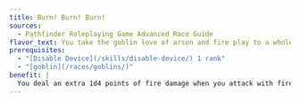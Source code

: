 ```yaml
---
title: Burn! Burn! Burn!
sources:
  - Pathfinder Roleplaying Game Advanced Race Guide
flavor_text: You take the goblin love of arson and fire play to a whole new level.
prerequisites:
  - "[Disable Device](/skills/disable-device/) 1 rank"
  - "[goblin](/races/goblins/)"
benefit: |
  You deal an extra 1d4 points of fire damage when you attack with fire from an alchemical or nonmagical source (such as with alchemical fire or torches) and gain a +4 competence bonus on Reflex saving throws made to avoid catching on fire or to put yourself out when on fire. Additional damage caused by this feat does not apply to magical attacks (such as an alchemist's bomb) or to splash damage.
---
```


